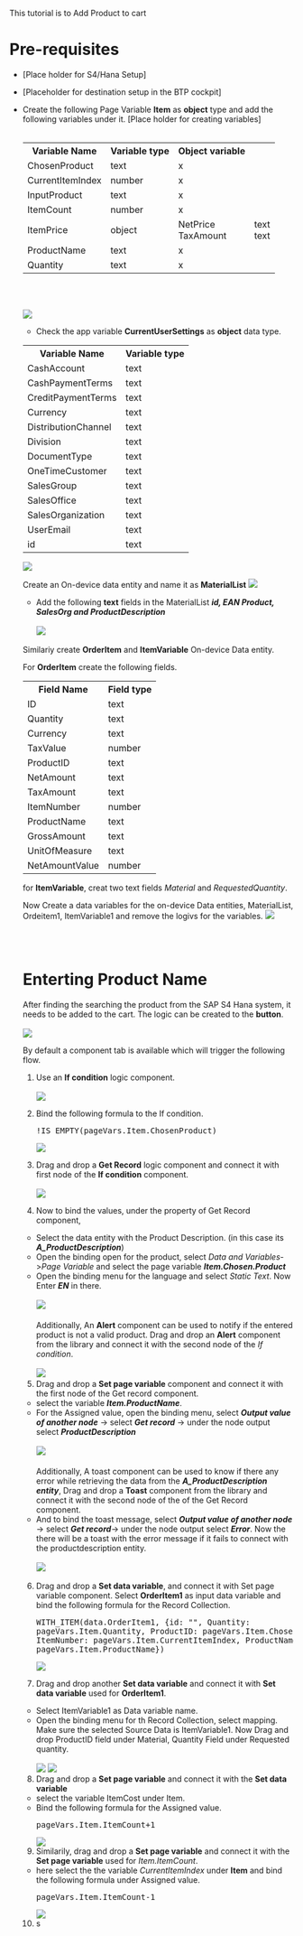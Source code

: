 

This tutorial is to Add Product to cart


# Pre-requisites

- [Place holder for S4/Hana Setup]
- [Placeholder for destination setup in the BTP cockpit]
- Create the following Page Variable <b>Item</b> as <b>object</b> type and add the following variables under it.
[Place holder for creating variables]<br><br>
  <table>
  <tr>
    <th>Variable Name</th>
    <th>Variable type</th>
    <th>Object variable</th>
    
  </tr>
  <tr>
    <td>ChosenProduct</td>
    <td>text</td>
    <td>x</td>
  </tr>
  <tr>
    <td>CurrentItemIndex</td>
    <td>number</td>
    <td>x</td>
  </tr>
<tr>
    <td>InputProduct</td>
    <td>text</td>
    <td>x</td>
  </tr>
  <tr>
    <td>ItemCount</td>
    <td>number</td>
    <td>x</td>
  </tr>
<tr>
    <td>ItemPrice</td>
    <td>object</td>
    <td>NetPrice<br>TaxAmount</td>
    <td>text<br>text</td>
  </tr>
<tr>
    <td>ProductName</td>
    <td>text</td>
    <td>x</td>
</tr>
<tr>
    <td>Quantity</td>
    <td>text</td>
    <td>x</td>
</tr>
</table>
<br><br>

![](images/06.png)
<br>

- Check the app variable <b>CurrentUserSettings</b> as <b>object</b> data type.

<table>
  <tr>
    <th>Variable Name</th>
    <th>Variable type</th>
    
    
  </tr>
  <tr>
    <td>CashAccount</td>
    <td>text</td>
    
  </tr>
  <tr>
    <td>CashPaymentTerms</td>
    <td>text</td>
    
  </tr>
<tr>
    <td>CreditPaymentTerms</td>
    <td>text</td>
    
  </tr>
  <tr>
    <td>Currency</td>
    <td>text</td>
   
  </tr>
<tr>
    <td>DistributionChannel</td>
    <td>text</td>
 
  </tr>
<tr>
    <td>Division</td>
    <td>text</td>
    
</tr>
<tr>
    <td>DocumentType</td>
    <td>text</td>
</tr>
<tr>
    <td>OneTimeCustomer</td>
    <td>text</td>
</tr>
<tr>
    <td>SalesGroup</td>
    <td>text</td>
</tr>
<tr>
    <td>SalesOffice</td>
    <td>text</td>
</tr>
<tr>
    <td>SalesOrganization</td>
    <td>text</td>
</tr>
<tr>
    <td>UserEmail</td>
    <td>text</td>
</tr>
<tr>
    <td>id</td>
    <td>text</td>
</tr>

</table>

![](images/07.png)

Create an On-device data entity and name it as <b>MaterialList</b>
![](images/11.png)
- Add the following <b>text</b> fields in the MaterialList
   <b><i>id, EAN Product, SalesOrg and ProductDescription</b></i><br><br>
   ![](images/12.png)

Similariy create <b>OrderItem</b> and <b>ItemVariable</b> On-device Data entity.

For <b>OrderItem</b> create the following fields. <table> 
  <tr>
    <th>Field Name</th>
    <th>Field type</th>
    
    
  </tr>
  <tr>
    <td>ID</td>
    <td>text</td>
    
  </tr>
  <tr>
    <td>Quantity</td>
    <td>text</td>
    
  </tr>
<tr>
    <td>Currency</td>
    <td>text</td>
    
  </tr>
  <tr>
    <td>TaxValue</td>
    <td>number</td>
   
  </tr>
<tr>
    <td>ProductID</td>
    <td>text</td>
 
  </tr>
<tr>
    <td>NetAmount</td>
    <td>text</td>
    
</tr>
<tr>
    <td>TaxAmount</td>
    <td>text</td>
</tr>
<tr>
    <td>ItemNumber</td>
    <td>number</td>
</tr>
<tr>
    <td>ProductName</td>
    <td>text</td>
</tr>
<tr>
    <td>GrossAmount</td>
    <td>text</td>
</tr>
<tr>
    <td>UnitOfMeasure</td>
    <td>text</td>
</tr>
<tr>
    <td>NetAmountValue</td>
    <td>number</td>
</tr>
</table>

for <b>ItemVariable</b>, creat two text fields <i>Material</i> and <i>RequestedQuantity</i>.

Now Create a data variables for the on-device Data entities, MaterialList, Ordeitem1, ItemVariable1 and remove the logivs for the variables.
![](images/13.png)

<br><br>


# Enterting Product Name
After finding the searching the product from the SAP S4 Hana system, it needs to be added to the cart. 
The logic can be created to the <b>button</b>.<br><br>
![](images/01.png)

By default a component tab is available which will trigger the following flow. 

1. Use an <b>If condition</b> logic component.<br><br>
![](images/02.png)

2. Bind the following formula to the If condition. <br><pre>!IS_EMPTY(pageVars.Item.ChosenProduct)</pre>
![](images/03.png)


3. Drag and drop a <b>Get Record</b> logic component and connect it with first node of the <b>If condition</b> component.
<br><br>
![](images/04.png)

4. Now to bind the values, under the property of Get Record component, 
 - Select the data entity with the Product Description. (in this case its <b><i>A_ProductDescription</b></i>)
 - Open the binding open for the product, select <i>Data and Variables</i>-><i>Page Variable</i> and  select the page variable <b><i>Item.Chosen.Product</i></b>
 - Open the binding menu for the language and select <i>Static Text</i>. Now Enter <B><i>EN</b></i> in there. <br><br>
 ![](images/05.png)<br><br>
 Additionally, An <b>Alert</b> component can be used to notify if the entered product is not a valid product. Drag and drop an <b>Alert</b> component from the library and connect it with the second node of the <i>If condition</i>. <br><br>
![](images/08.png)

5. Drag and drop a <b> Set page variable</b> component and connect it with the first node of the Get record component. 
- select the variable <i><b>Item.ProductName</i></b>. 
- For the Assigned value, open the binding menu, select <b><i>Output value of another node</b></i> -> select <b><i>Get record</b></i> -> under the node output select <b><i>ProductDescription</b></i><br><br>
![](images/09.png)<br><br>
Additionally, A toast component can be used  to know if there any error while retrieving the data from the <b><i>A_ProductDescription entity</b></i>, Drag and drop a <b>Toast</b> component from the library and connect it with the second node of the of the Get Record component. 
- And to bind the toast message, select  <b><i>Output value of another node</b></i> -> select <b><i>Get record</b></i>-> under the node output select <b><i>Error</b></i>. Now the there will be a toast with the error message if it fails to connect with the productdescription entity. <br><br>
![](images/10.png)

6. Drag and drop a <b>Set data variable</b>, and connect it with Set page variable component. Select <b>OrderItem1</b> as input data variable and bind the following formula for the Record Collection.<pre>WITH_ITEM(data.OrderItem1, {id: "", Quantity: pageVars.Item.Quantity, ProductID: pageVars.Item.ChosenProduct, ItemNumber: pageVars.Item.CurrentItemIndex, ProductName: pageVars.Item.ProductName})</pre>
![](images/14.png)

7. Drag and drop another <b>Set data variable</b> and connect it with <b>Set data variable</b> used for <b>OrderItem1</b>. 
- Select ItemVariable1 as Data variable name. 
- Open the binding menu for th Record Collection, select mapping. Make sure the selected Source Data is ItemVariable1. Now Drag and drop ProductID field under Material, Quantity Field under Requested quantity.<br><br>
![](images/15.png)
![](images/16.png)

8. Drag and drop a <B>Set page variable</b> and connect it with the <b>Set data variable</b>
- select the variable ItemCost under Item. 
- Bind the following formula for the Assigned value. <pre>pageVars.Item.ItemCount+1</pre>
![](images/17.png)

9. Similarily, drag and drop a <B>Set page variable</b> and connect it with the <b>Set page variable</b> used for <i>Item.ItemCount</i>.
- here select the the variable <i>CurrentItemIndex</i> under <b>Item</b> and bind the following formula under Assigned value. <pre>pageVars.Item.ItemCount-1</pre> 
![](images/18.png)

10. s